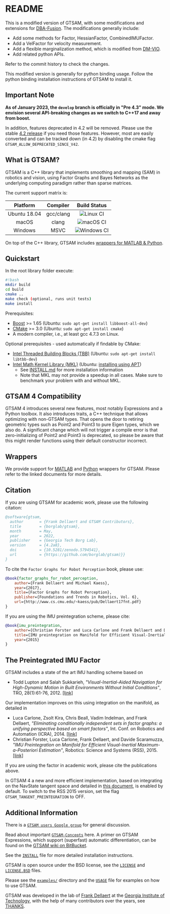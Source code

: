 # README

This is a modified version of GTSAM, with some modifications and extensions for [DBA-Fusion](https://github.com/GREAT-WHU/DBA-Fusion).
The modifications generally include:
* Add some methods for Factor, HessianFactor, CombinedIMUFactor.
* Add a VelFactor for velocity measurement.
* Add a flexible marginalization method, which is modified from [DM-VIO](https://github.com/lukasvst/dm-vio/blob/master/src/GTSAMIntegration/Marginalization.cpp).
* Add related python APIs.

Refer to the commit history to check the changes.

This modified version is generally for python binding usage. Follow the python binding installation instructions of GTSAM to install it.

## Important Note

**As of January 2023, the `develop` branch is officially in "Pre 4.3" mode. We envision several API-breaking changes as we switch to C++17 and away from boost.**

In addition, features deprecated in 4.2 will be removed. Please use the stable [4.2 release](https://github.com/borglab/gtsam/releases/tag/4.2) if you need those features. However, most are easily converted and can be tracked down (in 4.2) by disabling the cmake flag `GTSAM_ALLOW_DEPRECATED_SINCE_V42`.

## What is GTSAM?

GTSAM is a C++ library that implements smoothing and
mapping (SAM) in robotics and vision, using Factor Graphs and Bayes
Networks as the underlying computing paradigm rather than sparse
matrices.

The current support matrix is:

| Platform     | Compiler  | Build Status  |
|:------------:|:---------:|:-------------:|
| Ubuntu 18.04 | gcc/clang | ![Linux CI](https://github.com/borglab/gtsam/workflows/Linux%20CI/badge.svg) |
| macOS        | clang     | ![macOS CI](https://github.com/borglab/gtsam/workflows/macOS%20CI/badge.svg) |
| Windows      | MSVC      | ![Windows CI](https://github.com/borglab/gtsam/workflows/Windows%20CI/badge.svg) |


On top of the C++ library, GTSAM includes [wrappers for MATLAB & Python](#wrappers).


## Quickstart

In the root library folder execute:

```sh
#!bash
mkdir build
cd build
cmake ..
make check (optional, runs unit tests)
make install
```

Prerequisites:

- [Boost](http://www.boost.org/users/download/) >= 1.65 (Ubuntu: `sudo apt-get install libboost-all-dev`)
- [CMake](http://www.cmake.org/cmake/resources/software.html) >= 3.0 (Ubuntu: `sudo apt-get install cmake`)
- A modern compiler, i.e., at least gcc 4.7.3 on Linux.

Optional prerequisites - used automatically if findable by CMake:

- [Intel Threaded Building Blocks (TBB)](http://www.threadingbuildingblocks.org/) (Ubuntu: `sudo apt-get install libtbb-dev`)
- [Intel Math Kernel Library (MKL)](http://software.intel.com/en-us/intel-mkl) (Ubuntu: [installing using APT](https://software.intel.com/en-us/articles/installing-intel-free-libs-and-python-apt-repo))
    - See [INSTALL.md](INSTALL.md) for more installation information
    - Note that MKL may not provide a speedup in all cases. Make sure to benchmark your problem with and without MKL.

## GTSAM 4 Compatibility

GTSAM 4 introduces several new features, most notably Expressions and a Python toolbox. It also introduces traits, a C++ technique that allows optimizing with non-GTSAM types. That opens the door to retiring geometric types such as Point2 and Point3 to pure Eigen types, which we also do. A significant change which will not trigger a compile error is that zero-initializing of Point2 and Point3 is deprecated, so please be aware that this might render functions using their default constructor incorrect.

## Wrappers

We provide support for [MATLAB](matlab/README.md) and [Python](python/README.md) wrappers for GTSAM. Please refer to the linked documents for more details.

## Citation

If you are using GTSAM for academic work, please use the following citation:

```bibtex
@software{gtsam,
  author       = {Frank Dellaert and GTSAM Contributors},
  title        = {borglab/gtsam},
  month        = May,
  year         = 2022,
  publisher    = {Georgia Tech Borg Lab},
  version      = {4.2a8},
  doi          = {10.5281/zenodo.5794541},
  url          = {https://github.com/borglab/gtsam)}}
}
```

To cite the `Factor Graphs for Robot Perception` book, please use:
```bibtex
@book{factor_graphs_for_robot_perception,
    author={Frank Dellaert and Michael Kaess},
    year={2017},
    title={Factor Graphs for Robot Perception},
    publisher={Foundations and Trends in Robotics, Vol. 6},
    url={http://www.cs.cmu.edu/~kaess/pub/Dellaert17fnt.pdf}
}
```

If you are using the IMU preintegration scheme, please cite:
```bibtex
@book{imu_preintegration,
    author={Christian Forster and Luca Carlone and Frank Dellaert and Davide Scaramuzza},
    title={IMU preintegration on Manifold for Efficient Visual-Inertial Maximum-a-Posteriori Estimation},
    year={2015}
}
```


## The Preintegrated IMU Factor

GTSAM includes a state of the art IMU handling scheme based on

- Todd Lupton and Salah Sukkarieh, _"Visual-Inertial-Aided Navigation for High-Dynamic Motion in Built Environments Without Initial Conditions"_, TRO, 28(1):61-76, 2012. [[link]](https://ieeexplore.ieee.org/document/6092505)

Our implementation improves on this using integration on the manifold, as detailed in

- Luca Carlone, Zsolt Kira, Chris Beall, Vadim Indelman, and Frank Dellaert, _"Eliminating conditionally independent sets in factor graphs: a unifying perspective based on smart factors"_, Int. Conf. on Robotics and Automation (ICRA), 2014. [[link]](https://ieeexplore.ieee.org/abstract/document/6907483)
- Christian Forster, Luca Carlone, Frank Dellaert, and Davide Scaramuzza, _"IMU Preintegration on Manifold for Efficient Visual-Inertial Maximum-a-Posteriori Estimation"_, Robotics: Science and Systems (RSS), 2015. [[link]](http://www.roboticsproceedings.org/rss11/p06.pdf)

If you are using the factor in academic work, please cite the publications above.

In GTSAM 4 a new and more efficient implementation, based on integrating on the NavState tangent space and detailed in [this document](doc/ImuFactor.pdf), is enabled by default. To switch to the RSS 2015 version, set the flag `GTSAM_TANGENT_PREINTEGRATION` to OFF.


## Additional Information

There is a [`GTSAM users Google group`](https://groups.google.com/forum/#!forum/gtsam-users) for general discussion.

Read about important [`GTSAM-Concepts`](GTSAM-Concepts.md) here. A primer on GTSAM Expressions,
which support (superfast) automatic differentiation,
can be found on the [GTSAM wiki on BitBucket](https://bitbucket.org/gtborg/gtsam/wiki/Home).

See the [`INSTALL`](INSTALL.md) file for more detailed installation instructions.

GTSAM is open source under the BSD license, see the [`LICENSE`](LICENSE) and [`LICENSE.BSD`](LICENSE.BSD) files.

Please see the [`examples/`](examples) directory and the [`USAGE`](USAGE.md) file for examples on how to use GTSAM.

GTSAM was developed in the lab of [Frank Dellaert](http://www.cc.gatech.edu/~dellaert) at the [Georgia Institute of Technology](http://www.gatech.edu), with the help of many contributors over the years, see [THANKS](THANKS.md).
